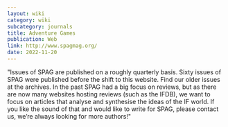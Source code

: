 ```yaml
---
layout: wiki
category: wiki
subcategory: journals
title: Adventure Games
publication: Web
link: http://www.spagmag.org/
date: 2022-11-20
---
```


"Issues of SPAG are published on a roughly quarterly basis. Sixty issues of SPAG were published before the shift to this website. Find our older issues at the archives. In the past SPAG had a big focus on reviews, but as there are now many websites hosting reviews (such as the IFDB), we want to focus on articles that analyse and synthesise the ideas of the IF world. If you like the sound of that and would like to write for SPAG, please contact us, we’re always looking for more authors!"
